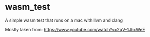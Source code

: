 # wasm_test

A simple wasm test that runs on a mac with llvm and clang

Mostly taken from: https://www.youtube.com/watch?v=2qV-1JhxWeE